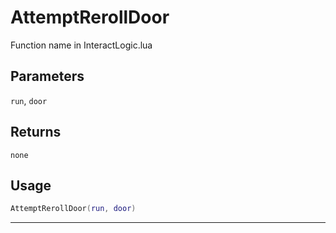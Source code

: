 # AttemptRerollDoor
Function name in InteractLogic.lua
## Parameters
`run`, `door`
## Returns
`none`
## Usage
```lua
AttemptRerollDoor(run, door)
```
---
